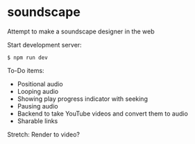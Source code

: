 # soundscape

Attempt to make a soundscape designer in the web

Start development server:

    $ npm run dev

To-Do items:

- Positional audio
- Looping audio
- Showing play progress indicator with seeking
- Pausing audio
- Backend to take YouTube videos and convert them to audio
- Sharable links

Stretch: Render to video?